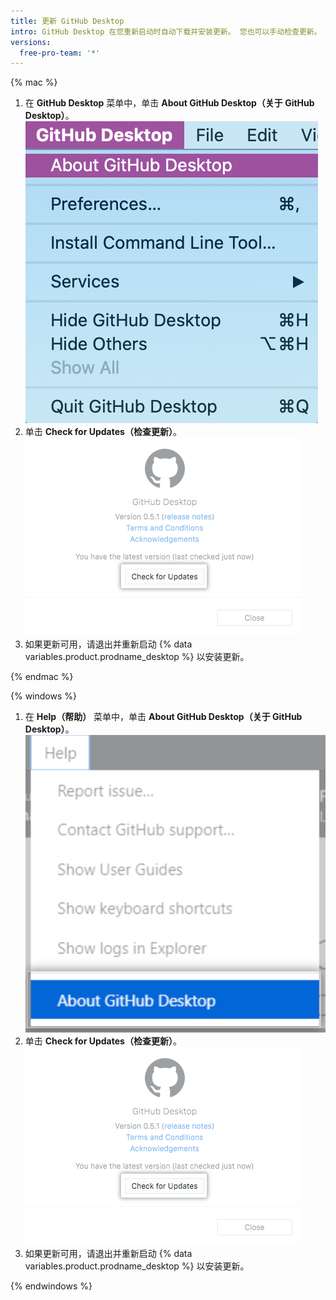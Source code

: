```yaml
---
title: 更新 GitHub Desktop
intro: GitHub Desktop 在您重新启动时自动下载并安装更新。 您也可以手动检查更新。
versions:
  free-pro-team: '*'
---
```


{% mac %}

1. 在 **GitHub Desktop** 菜单中，单击 **About GitHub Desktop（关于 GitHub Desktop）**。 ![关于 GitHub Desktop 菜单选项](/assets/images/help/desktop/desktop-menu-about-desktop-mac.png)
2. 单击 **Check for Updates（检查更新）**。 ![检查更新按钮](/assets/images/help/desktop/check-for-updates.png)
3. 如果更新可用，请退出并重新启动 {% data variables.product.prodname_desktop %} 以安装更新。

{% endmac %}

{% windows %}

1. 在 **Help（帮助）** 菜单中，单击 **About GitHub Desktop（关于 GitHub Desktop）**。 ![关于 GitHub Desktop 菜单选项](/assets/images/help/desktop/help-about-desktop-win.png)
2. 单击 **Check for Updates（检查更新）**。 ![检查更新按钮](/assets/images/help/desktop/check-for-updates.png)
3. 如果更新可用，请退出并重新启动 {% data variables.product.prodname_desktop %} 以安装更新。

{% endwindows %}
